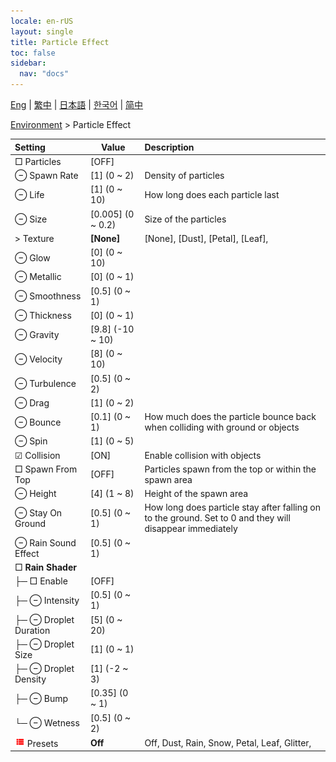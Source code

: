 ```yaml
---
locale: en-rUS
layout: single
title: Particle Effect
toc: false
sidebar:
  nav: "docs"
---
```

[Eng](/dancexr/menu/2025.4/scene/particles) | [繁中](/tw/dancexr/menu/2025.4/scene/particles) | [日本語](/jp/dancexr/menu/2025.4/scene/particles) | [한국어](/kr/dancexr/menu/2025.4/scene/particles) | [简中](/zh/dancexr/menu/2025.4/scene/particles)

[Environment](../menu#Environment) > Particle Effect



| Setting | Value | Description |
| :--- | --- | :--- |
|  □ Particles| [OFF] | 
|  ⊖ Spawn Rate| [1] (0 ~ 2) | Density of particles
|  ⊖ Life| [1] (0 ~ 10) | How long does each particle last
|  ⊖ Size| [0.005] (0 ~ 0.2) | Size of the particles
|  > Texture| **[None]** | [None], [Dust], [Petal], [Leaf],  |
|  ⊖ Glow| [0] (0 ~ 10) | 
|  ⊖ Metallic| [0] (0 ~ 1) | 
|  ⊖ Smoothness| [0.5] (0 ~ 1) | 
|  ⊖ Thickness| [0] (0 ~ 1) | 
|  ⊖ Gravity| [9.8] (-10 ~ 10) | 
|  ⊖ Velocity| [8] (0 ~ 10) | 
|  ⊖ Turbulence| [0.5] (0 ~ 2) | 
|  ⊖ Drag| [1] (0 ~ 2) | 
|  ⊖ Bounce| [0.1] (0 ~ 1) | How much does the particle bounce back when colliding with ground or objects
|  ⊖ Spin| [1] (0 ~ 5) | 
|  ☑ Collision| [ON] | Enable collision with objects
|  □ Spawn From Top| [OFF] | Particles spawn from the top or within the spawn area
|  ⊖ Height| [4] (1 ~ 8) | Height of the spawn area
|  ⊖ Stay On Ground| [0.5] (0 ~ 1) | How long does particle stay after falling on to the ground. Set to 0 and they will disappear immediately
|  ⊖ Rain Sound Effect| [0.5] (0 ~ 1) | 
|  □ <b>Rain Shader</b>| | 
| ├─ □ Enable| [OFF] | 
| ├─ ⊖ Intensity| [0.5] (0 ~ 1) | 
| ├─ ⊖ Droplet Duration| [5] (0 ~ 20) | 
| ├─ ⊖ Droplet Size| [1] (0 ~ 1) | 
| ├─ ⊖ Droplet Density| [1] (-2 ~ 3) | 
| ├─ ⊖ Bump| [0.35] (0 ~ 1) | 
| └─ ⊖ Wetness| [0.5] (0 ~ 2) | 
| <img src="/images/icon/ic_list.png" alt="list icon"/> Presets| **Off** | Off, Dust, Rain, Snow, Petal, Leaf, Glitter,  |
